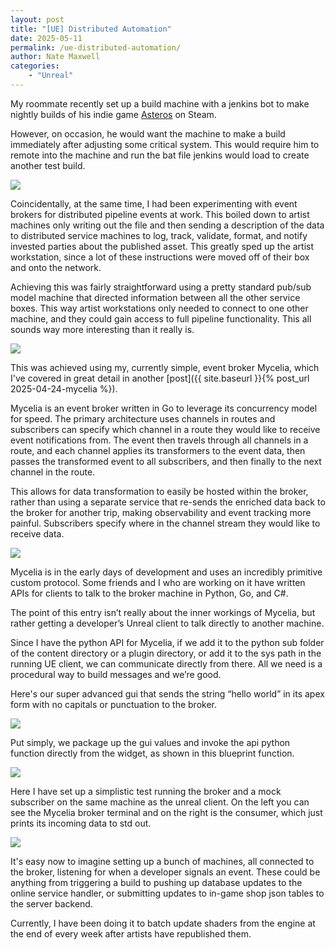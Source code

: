 ```yaml
---
layout: post
title: "[UE] Distributed Automation"
date: 2025-05-11
permalink: /ue-distributed-automation/
author: Nate Maxwell
categories:
    - "Unreal"
---
```


My roommate recently set up a build machine with a jenkins bot to make nightly
builds of his indie game [Asteros](https://store.steampowered.com/app/2991430/Asteros/) on Steam.

However, on occasion, he would want the machine to make a build immediately
after adjusting some critical system. This would require him to remote into the
machine and run the bat file jenkins would load to create another test build.

<img src="https://i.imgur.com/0XrBjj8.jpg">

Coincidentally, at the same time, I had been experimenting with event brokers
for distributed pipeline events at work.
This boiled down to artist machines only writing out the file and then sending
a description of the data to distributed service machines to log, track,
validate, format, and notify invested parties about the published asset. This
greatly sped up the artist workstation, since a lot of these instructions
were moved off of their box and onto the network.

Achieving this was fairly straightforward using a pretty standard pub/sub model
machine that directed information between all the other service boxes. This way
artist workstations only needed to connect to one other machine, and they could
gain access to full pipeline functionality. This all sounds way more
interesting than it really is.

<img src="https://i.imgur.com/fQxTvqb.png">

This was achieved using my, currently simple, event broker Mycelia, which I've
covered in great detail in another
[post]({{ site.baseurl }}{% post_url 2025-04-24-mycelia %}).

Mycelia is an event broker written in Go to leverage its concurrency model for
speed. The primary architecture uses channels in routes and subscribers can
specify which channel in a route they would like to receive event notifications
from. The event then travels through all channels in a route, and each channel
applies its transformers to the event data, then passes the transformed event to
all subscribers, and then finally to the next channel in the route.

This allows for data transformation to easily be hosted within the broker,
rather than using a separate service that re-sends the enriched data back to
the broker for another trip, making observability and event tracking more
painful. Subscribers specify where in the channel stream they would like to
receive data.

<img src="https://i.imgur.com/q3cwIBJ.png">

Mycelia is in the early days of development and uses an incredibly primitive
custom protocol. Some friends and I who are working on it have written APIs for
clients to talk to the broker machine in Python, Go, and C#.

The point of this entry isn’t really about the inner workings of Mycelia, but
rather getting a developer’s Unreal client to talk directly to another machine.

Since I have the python API for Mycelia, if we add it to the python sub folder
of the content directory or a plugin directory, or add it to the sys path
in the running UE client, we can communicate directly from there. All we need
is a procedural way to build messages and we’re good.

Here's our super advanced gui that sends the string “hello world” in its apex
form with no capitals or punctuation to the broker.

<img src="https://i.imgur.com/wylWdOc.png">

Put simply, we package up the gui values and invoke the api python function
directly from the widget, as shown in this blueprint function.

<img src="https://i.imgur.com/Tqo3iYG.png">

Here I have set up a simplistic test running the broker and a mock subscriber
on the same machine as the unreal client. On the left you can see the Mycelia
broker terminal and on the right is the consumer, which just prints its
incoming data to std out.

<img src="https://i.imgur.com/lWVwuZl.png">

It's easy now to imagine setting up a bunch of machines, all connected to the
broker, listening for when a developer signals an event. These could be
anything from triggering a build to pushing up database updates to the online
service handler, or submitting updates to in-game shop json tables to the
server backend.

Currently, I have been doing it to batch update shaders from the engine at the
end of every week after artists have republished them.
